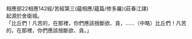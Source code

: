 相應部22相應142經/苦經第三(蘊相應/蘊篇/修多羅)(莊春江譯)  
起源於舍衛城。  
「比丘們！凡苦的，在那裡，你們應該捨斷欲、貪，……（中略）比丘們！凡苦的，在那裡，你們應該捨斷欲、貪。」  
  
  
